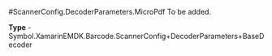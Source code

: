 #ScannerConfig.DecoderParameters.MicroPdf
To be added.

**Type** - Symbol.XamarinEMDK.Barcode.ScannerConfig+DecoderParameters+BaseDecoder



